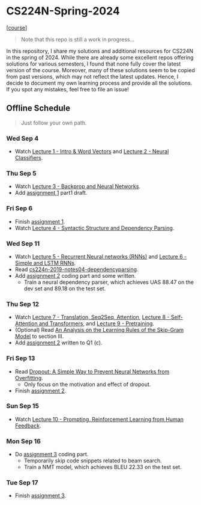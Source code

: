 # CS224N-Spring-2024

[[course](https://web.stanford.edu/class/cs224n/index.html)]

> Note that this repo is still a work in progress...

In this repository, I share my solutions and additional resources for CS224N in the spring of 2024. While there are already some excellent repos offering solutions for various semesters, I found that none fully cover the latest version of the course. Moreover, many of these solutions seem to be copied from past versions, which may not reflect the latest updates. Hence, I decide to document my own learning process and provide all the solutions. If you spot any mistakes, feel free to file an issue!

## Offline Schedule
> Just follow your own path.

### Wed Sep 4
* Watch [Lecture 1 - Intro & Word Vectors](https://www.youtube.com/watch?v=rmVRLeJRkl4&list=PLoROMvodv4rMFqRtEuo6SGjY4XbRIVRd4&index=1) and [Lecture 2 - Neural Classifiers](https://www.youtube.com/watch?v=gqaHkPEZAew&list=PLoROMvodv4rMFqRtEuo6SGjY4XbRIVRd4&index=2).

### Thu Sep 5
* Watch [Lecture 3 - Backprop and Neural Networks](https://www.youtube.com/watch?v=X0Jw4kgaFlg&list=PLoROMvodv4rMFqRtEuo6SGjY4XbRIVRd4&index=3).
* Add [assignment 1](https://github.com/JiangJiaWei1103/CS224N-Spring-2024/blob/main/assignments/a1/exploring_word_vectors.ipynb) part1 draft.

### Fri Sep 6
* Finish [assignment 1](https://github.com/JiangJiaWei1103/CS224N-Spring-2024/blob/main/assignments/a1/exploring_word_vectors.ipynb).
* Watch [Lecture 4 - Syntactic Structure and Dependency Parsing](https://www.youtube.com/watch?v=PSGIodTN3KE&list=PLoROMvodv4rMFqRtEuo6SGjY4XbRIVRd4&index=5).

### Wed Sep 11
* Watch [Lecture 5 - Recurrent Neural networks (RNNs)](https://www.youtube.com/watch?v=PLryWeHPcBs&list=PLoROMvodv4rMFqRtEuo6SGjY4XbRIVRd4&index=5) and [Lecture 6 - Simple and LSTM RNNs](https://www.youtube.com/watch?v=0LixFSa7yts&list=PLoROMvodv4rMFqRtEuo6SGjY4XbRIVRd4&index=6).
* Read [cs224n-2019-notes04-dependencyparsing](https://github.com/JiangJiaWei1103/CS224N-Spring-2024/blob/main/notes/cs224n-2019-notes04-dependencyparsing.pdf).
* Add [assignment 2](https://github.com/JiangJiaWei1103/CS224N-Spring-2024/tree/main/assignments/a2) coding part and some written.
    * Train a neural dependency parser, which achieves UAS 88.47 on the dev set and 89.18 on the test set. 

### Thu Sep 12
* Watch [Lecture 7 - Translation, Seq2Seq, Attention](https://www.youtube.com/watch?v=wzfWHP6SXxY&list=PLoROMvodv4rMFqRtEuo6SGjY4XbRIVRd4&index=7), [Lecture 8 - Self-Attention and Transformers](https://www.youtube.com/watch?v=LWMzyfvuehA&list=PLoROMvodv4rMFqRtEuo6SGjY4XbRIVRd4&index=8), and [Lecture 9 - Pretraining](https://www.youtube.com/watch?v=DGfCRXuNA2w&list=PLoROMvodv4rMFqRtEuo6SGjY4XbRIVRd4&index=9).
* (Optional) Read [An Analysis on the Learning Rules of the Skip-Gram Model](https://arxiv.org/abs/2003.08489) to section III.
* Add [assignment 2](https://github.com/JiangJiaWei1103/CS224N-Spring-2024/tree/main/assignments/a2) written to Q1 (c).

### Fri Sep 13
* Read [Dropout: A Simple Way to Prevent Neural Networks from Overfitting](https://www.cs.toronto.edu/~rsalakhu/papers/srivastava14a.pdf).
    * Only focus on the motivation and effect of dropout.
* Finish [assignment 2](https://github.com/JiangJiaWei1103/CS224N-Spring-2024/tree/main/assignments/a2).

### Sun Sep 15
* Watch [Lecture 10 - Prompting, Reinforcement Learning from Human Feedback](https://www.youtube.com/watch?v=SXpJ9EmG3s4&list=PLoROMvodv4rMFqRtEuo6SGjY4XbRIVRd4&index=10).

### Mon Sep 16
* Do [assignment 3](https://github.com/JiangJiaWei1103/CS224N-Spring-2024/tree/main/assignments/a3) coding part.
    * Temporarily skip code snippets related to beam search. 
    * Train a NMT model, which achieves BLEU 22.33 on the test set.

### Tue Sep 17
* Finish [assignment 3](https://github.com/JiangJiaWei1103/CS224N-Spring-2024/tree/main/assignments/a3). 
